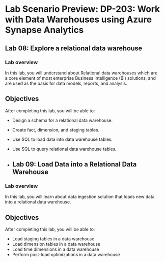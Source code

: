 # Lab Scenario Preview: DP-203: Work with Data Warehouses using Azure Synapse Analytics

## Lab 08: Explore a relational data warehouse

### Lab overview

In this lab, you will understand about Relational data warehouses which are a core element of most enterprise Business Intelligence (BI) solutions, and are used as the basis for data models, reports, and analysis.

## Objectives

After completing this lab, you will be able to:

- Design a schema for a relational data warehouse.
- Create fact, dimension, and staging tables.
- Use SQL to load data into data warehouse tables.
- Use SQL to query relational data warehouse tables.

- ## Lab 09: Load Data into a Relational Data Warehouse

### Lab overview

In this lab, you will learn about data ingestion solution that loads new data into a relational data warehouse.

## Objectives

After completing this lab, you will be able to:

- Load staging tables in a data warehouse
- Load dimension tables in a data warehouse
- Load time dimensions in a data warehouse
- Perform post-load optimizations in a data warehouse
